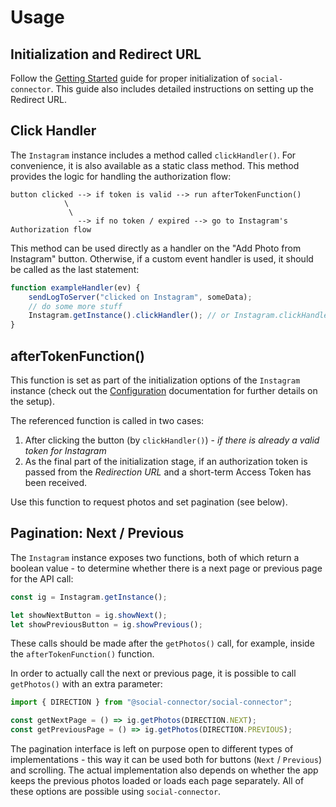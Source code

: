 # Usage

## Initialization and Redirect URL

Follow the [Getting Started](/guide/getting-started) guide for proper initialization of `social-connector`.
This guide also includes detailed instructions on setting up the Redirect URL.

## Click Handler

The `Instagram` instance includes a method called `clickHandler()`. For convenience, it is also available as a static
class method. This method provides the logic for handling the authorization flow:

```
button clicked --> if token is valid --> run afterTokenFunction()
			\
			 \
			   --> if no token / expired --> go to Instagram's Authorization flow
```

This method can be used directly as a handler on the "Add Photo from Instagram" button. Otherwise, if a custom event
handler is used, it should be called as the last statement:

```ts
function exampleHandler(ev) {
	sendLogToServer("clicked on Instagram", someData);
	// do some more stuff
	Instagram.getInstance().clickHandler(); // or Instagram.clickHandler()
}
```

## afterTokenFunction()

This function is set as part of the initialization options of the `Instagram` instance (check out the
[Configuration](/guide/configuration) documentation for further details on the setup).

The referenced function is called in two cases:

1. After clicking the button (by `clickHandler()`) - _if there is already a valid token for Instagram_
2. As the final part of the initialization stage, if an authorization token is passed from the _Redirection URL_ and a
   short-term Access Token has been received.

Use this function to request photos and set pagination (see below).

## Pagination: Next / Previous

The `Instagram` instance exposes two functions, both of which return a boolean value - to determine whether there is
a next page or previous page for the API call:

```ts
const ig = Instagram.getInstance();

let showNextButton = ig.showNext();
let showPreviousButton = ig.showPrevious();
```

These calls should be made after the `getPhotos()` call, for example, inside the `afterTokenFunction()` function.

In order to actually call the next or previous page, it is possible to call `getPhotos()` with an extra parameter:

```ts
import { DIRECTION } from "@social-connector/social-connector";

const getNextPage = () => ig.getPhotos(DIRECTION.NEXT);
const getPreviousPage = () => ig.getPhotos(DIRECTION.PREVIOUS);
```

The pagination interface is left on purpose open to different types of implementations - this way it can be used both
for buttons (`Next` / `Previous`) and scrolling. The actual implementation also depends on whether the app
keeps the previous photos loaded or loads each page separately.
All of these options are possible using `social-connector`.
